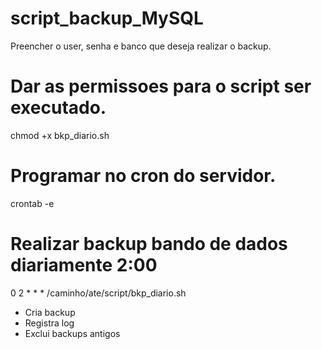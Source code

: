 # script_backup_MySQL 

Preencher o user, senha e banco que deseja realizar o backup.

# Dar as permissoes para o script ser executado. 
chmod +x bkp_diario.sh

# Programar no cron do servidor.
crontab -e
# Realizar backup bando de dados diariamente 2:00
0 2 * * * /caminho/ate/script/bkp_diario.sh

- Cria backup
- Registra log
- Exclui backups antigos
